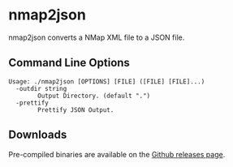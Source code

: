 # nmap2json

nmap2json converts a NMap XML file to a JSON file.

## Command Line Options

	Usage: ./nmap2json [OPTIONS] [FILE] ([FILE] [FILE]...)
	  -outdir string
	    	Output Directory. (default ".")
	  -prettify
	    	Prettify JSON Output.

## Downloads

Pre-compiled binaries are available on the [Github releases page](https://github.com/marpie/nmap2json/releases/latest).
